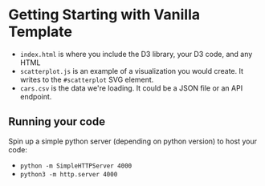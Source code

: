 # Getting Starting with Vanilla Template

- `index.html` is where you include the D3 library, your D3 code, and any HTML 
- `scatterplot.js` is an example of a visualization you would create. It writes to the `#scatterplot` SVG element.
- `cars.csv` is the data we're loading. It could be a JSON file or an API endpoint. 

## Running your code 

Spin up a simple python server (depending on python version) to host your code: 

- `python -m SimpleHTTPServer 4000`
- `python3 -m http.server 4000`
